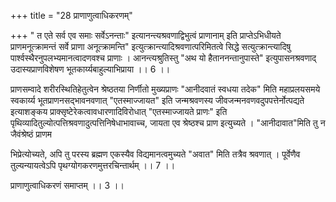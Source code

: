 +++
title = "28 प्राणाणुत्वाधिकरणम्"

+++
" त एते सर्व एव समाः सर्वेऽनन्ताः" इत्यानन्त्यश्रवणाद्विभुत्वं प्राणानाम् इति प्राप्तेऽभिधीयते प्राणमनूत्क्रामन्तं सर्वे प्राणा अनूत्क्रामन्ति" इत्युत्क्रान्त्यादिश्रवणात्परिमितत्वे सिद्धे सत्युत्क्रान्त्यादिषु पार्श्वस्थैरनुपलभ्यमानत्वादणवश्च प्राणाः । आनन्त्यश्रुतिस्तु "अथ यो हैताननन्तानुपास्ते" इत्युपासनश्रवणाद् उदास्यप्राणविशेषण भूतकार्य्यबाहुल्याभिप्राया ।। 6 ।।

प्राणसम्वादे शरीरस्थितिहेतुत्वेन श्रेष्ठतया निर्णीतो मुख्यप्राणः "आनीदवातं स्वधया तदेक" मिति महाप्रलयसमये स्वकार्य्य भूतप्राणनसद्भावनवणात् "एतस्माज्जायत" इति जन्मश्रवणस्य जीवजन्मनवणवदुपपत्तेर्नोत्पद्यते इत्याशङ्कय प्राक्सृष्टेरेकत्वावधारणादिविरोधात् "एतस्माज्जायते प्राणः" इति पृथिव्यादितुल्योत्पत्तिश्रवणादुत्पत्तिनिषेधाभावाच्च, जायता एव श्रेष्ठश्च प्राण इत्युच्यते । "आनीदावात"मिति तु न जैवंश्रेष्ठं प्राणम

भिप्रेत्योच्यते, अपि तु परस्य ब्रह्मण एकस्यैव विद्यमानत्वमुच्यते "अवात" मिति तत्रैव श्रवणात् । पूर्वेणैव तुल्यन्यायत्वेऽपि पृथग्योगकरणमुत्तरचिन्तार्थम् ।। 7 ।।

प्राणाणुत्वाधिकरणं समाप्तम् ।। 3 ।।